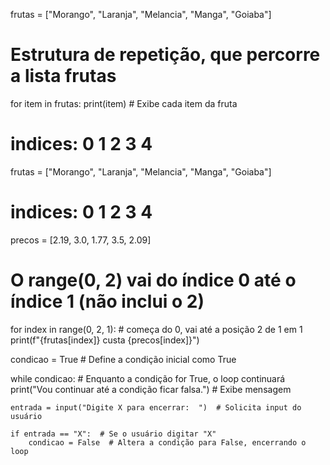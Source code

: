 frutas = ["Morango", "Laranja", "Melancia", "Manga", "Goiaba"]

# Estrutura de repetição, que percorre a lista frutas
for item in frutas:
    print(item)  # Exibe cada item da fruta
    
# indices:  0         1         2           3         4
frutas = ["Morango", "Laranja", "Melancia", "Manga", "Goiaba"]

# indices: 0    1    2     3    4
precos = [2.19, 3.0, 1.77, 3.5, 2.09]

# O range(0, 2) vai do índice 0 até o índice 1 (não inclui o 2)
for index in range(0, 2, 1):  # começa do 0, vai até a posição 2 de 1 em 1
    print(f"{frutas[index]} custa {precos[index]}")


condicao = True  # Define a condição inicial como True

while condicao:  # Enquanto a condição for True, o loop continuará
    print("Vou continuar até a condição ficar falsa.")  # Exibe mensagem

    entrada = input("Digite X para encerrar:  ")  # Solicita input do usuário

    if entrada == "X":  # Se o usuário digitar "X"
        condicao = False  # Altera a condição para False, encerrando o loop

